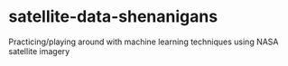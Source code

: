 # satellite-data-shenanigans
Practicing/playing around with machine learning techniques using NASA satellite imagery
